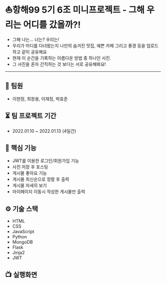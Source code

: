 # ⛵️항해99 5기 6조 미니프로젝트 - 그해 우리는 어디를 갔을까?!
+ 그해 나는… 너는? 우리는! 
+ 우리가 어디를 다녀왔는지 나만의 숨겨진 맛집, 예쁜 카페 그리고 풍경 등을 업로드 하고 같이 공유해요 
+ 현재 이 순간을 기록하는 아름다운 방법 중 하나인 사진.
+ 그 사진을 혼자 간직하는 것 보다는 서로 공유해봐요!

___

## 👤 팀원
+ 이현정, 최창용, 이재정, 박효준

## ⏳ 팀 프로젝트 기간
+ 2022.01.10 ~ 2022.01.13 (4일간)

## 🏅 핵심 기능
+ JWT를 이용한 로그인/회원가입 기능
+ 사진 저장 후 포스팅
+ 게시물 좋아요 기능
+ 게시물 최신순으로 정렬 후 출력
+ 게시물 자세히 보기
+ 마이페이지 이동시 작성한 게시물만 출력

## ⚙️ 기술 스택
+ HTML
+ CSS
+ JavaScript
+ Python
+ MongoDB
+ Flask
+ Jinja2
+ JWT

## 📺 실행화면



